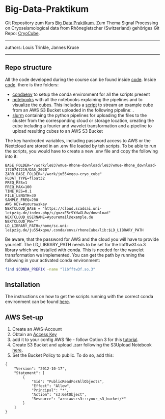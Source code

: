 # Big-Data-Praktikum

Git Repository zum Kurs [Big Data Praktikum](https://git.informatik.uni-leipzig.de/dbs/big-data-praktikum/-/tree/master). Zum Thema Signal Processing on Cryoseismological data from Rhônegletscher (Switzerland) gehöriges Git Repo: [CryoCube](https://github.com/JosepinaU/CryoCube).

---
authors: Louis Trinkle, Jannes Kruse

---
    
## Repo structure
All the code developed during the course can be found inside [code](./code/).
Inside [code](./code/). there is thre folders:

- [condaenv](./code/condaenv/) to setup the conda environment for all the scripts present
- [notebooks](./code/notebooks) with all the notebooks explaining the pipelines and to visualize the cubes. This includes a [script](./code/notebooks/AWS_streaming.ipynb) to stream an example cube from an AWS S3 Bucket uploaded in the following pipeline: .
- [slurm](./code/slurm/) containing the python pipelines for uploading the files to the cluster from the corresponding cloud or storage location, creating the cube including a fourier and wavelet transformation and a pipeline to upload resulting cubes to an AWS S3 Bucket

The key hardcoded variables, including password access to AWS or the Nextcloud are stored in an .env file loaded by teh scripts. To be able to run the scripts, you would have to create a new .env file and copy the following into it:

```
BASE_FOLDER="/work/le837wmue-Rhone-download/le837wmue-Rhone_download-1720747219/DAS_2020"
ZARR_BASE_FOLDER="/work/ju554xqou-cryo_cube"
FLOAT_TYPE=float32
FREQ_RES=1
FREQ_MAX=100
TIME_RES=0.1
FILE_LENGTH=30
SAMPLE_FREQ=200
AWS_KEY=#yourawskey
NEXTCLOUD_BASE = "https://cloud.scadsai.uni-leipzig.de/index.php/s/gozxE5r9YdwGL8w/download"
NEXTCLOUD_USERNAME=#youremail@example.de
NEXTCLOUD_PW=""
LD_LIBRARY_PATH=/home/sc.uni-leipzig.de/ju554xqou/.conda/envs/rhoneCube/lib:$LD_LIBRARY_PATH
```

Be aware, that the password for AWS and the cloud you will have to provide yourself.
The LD_LIBRARY_PATH needs to be set for the libfftw3f.so.3 library which we installed with conda. This is needed for the wavelet transformation we implemented.
You can get the path by running the following in your activated conda environment:
```bash
find $CONDA_PREFIX -name "libfftw3f.so.3"
```


## Installation
The instructions on how to get the scripts running with the correct conda environment can be found [here](./code/condaenv).

## AWS Set-up

1. Create an AWS-Account
2. Obtain an [Access Key](https://us-east-1.console.aws.amazon.com/iam/home#/security_credentials/access-key-wizard) 
3. add it to your config AWS file - follow Option 3 for this [tutorial](https://wellarchitectedlabs.com/common/documentation/aws_credentials/).
4. Create S3 Bucket and upload .zarr following the S3Upload Notebook [here](./code/notebooks/S3Upload.ipynb).
5. Set the Bucket Policy to public. To do so, add this:

```(json)
{
    "Version": "2012-10-17",
    "Statement": [
        {
            "Sid": "PublicReadForAllObjects",
            "Effect": "Allow",
            "Principal": "*",
            "Action": "s3:GetObject",
            "Resource": "arn:aws:s3:::your_s3_bucket/*"
        }
    ]
}
```